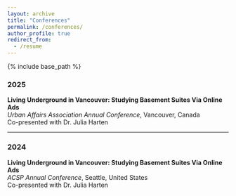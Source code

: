 ```yaml
---
layout: archive
title: "Conferences"
permalink: /conferences/
author_profile: true
redirect_from:
  - /resume
---
```


{% include base_path %}

### 2025

**Living Underground in Vancouver: Studying Basement Suites Via Online Ads**  
*Urban Affairs Association Annual Conference*, Vancouver, Canada  
Co-presented with Dr. Julia Harten

---

### 2024

**Living Underground in Vancouver: Studying Basement Suites Via Online Ads**  
*ACSP Annual Conference*, Seattle, United States  
Co-presented with Dr. Julia Harten

